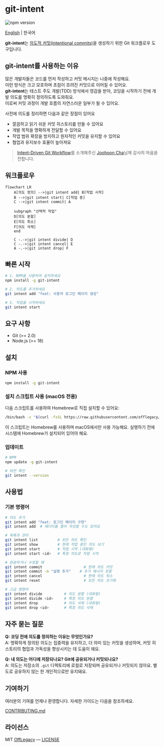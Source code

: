 # git-intent

![npm version](https://img.shields.io/npm/v/git-intent.svg)

[English](https://github.com/offlegacy/git-intent/blob/main/README.md) | 한국어

**git-intent**는 [의도적 커밋(intentional commits)](https://intentionalcommits.org/)을 생성하기 위한 Git 워크플로우 도구입니다.

## git-intent를 사용하는 이유

많은 개발자들은 코드를 먼저 작성하고 커밋 메시지는 나중에 작성해요.  
이런 방식은 크고 모호하며 초점이 흐려진 커밋으로 이어질 수 있어요.  
**git-intent**는 테스트 주도 개발(TDD) 방식에서 영감을 받아, 코딩을 시작하기 전에 개발 의도를 명확히 정의하도록 도와줘요.  
이로써 커밋 과정이 개발 흐름의 자연스러운 일부가 될 수 있어요.

사전에 의도를 정리하면 다음과 같은 장점이 있어요
- 깔끔하고 읽기 쉬운 커밋 히스토리를 만들 수 있어요
- 개발 목적을 명확하게 전달할 수 있어요
- 작업 범위 확장을 방지하고 원자적인 커밋을 유지할 수 있어요
- 협업과 유지보수 효율이 높아져요


> [Intent-Driven Git Workflow](https://youtu.be/yDRs4Pl1Lq0?feature=shared)를 소개해주신 [Joohoon Cha](https://github.com/jcha0713)님께 감사의 마음을 전합니다.

## 워크플로우

```mermaid
flowchart LR
    A[의도 정의] -->|git intent add| B[작업 시작]
    B -->|git intent start| C[작업 중]
    C -->|git intent commit| A
    
    subgraph "선택적 작업"
    D[의도 분할]
    E[의도 취소]
    F[의도 삭제]
    end
    
    C -.->|git intent divide| D
    C -.->|git intent cancel| E
    A -.->|git intent drop| F
```

## 빠른 시작

```bash
# 1. NPM을 사용하여 설치하세요
npm install -g git-intent

# 2. 의도를 추가하세요
git intent add "feat: 사용자 로그인 페이지 생성"

# 3. 작업을 시작하세요
git intent start
```

## 요구 사항

- Git (>= 2.0)
- Node.js (>= 18)

## 설치

### NPM 사용

```bash
npm install -g git-intent
```

### 설치 스크립트 사용 (macOS 전용)

다음 스크립트를 사용하여 Homebrew로 직접 설치할 수 있어요:

```bash
/bin/bash -c "$(curl -fsSL https://raw.githubusercontent.com/offlegacy/git-intent/main/scripts/install.sh)"
```

이 스크립트는 Homebrew를 사용하며 macOS에서만 사용 가능해요. 실행하기 전에 시스템에 Homebrew가 설치되어 있어야 해요.

### 업데이트

```bash
# NPM
npm update -g git-intent

# 버전 확인
git intent --version
```

## 사용법

### 기본 명령어

```bash
# 의도 추가
git intent add "feat: 로그인 페이지 구현"
git intent add  # 에디터를 열어 작성할 수도 있어요

# 목록과 관리
git intent list         # 모든 의도 확인
git intent show         # 현재 작업 중인 의도 보기
git intent start        # 작업 시작 (대화형)
git intent start <id>   # 특정 의도로 작업 시작

# 완료하거나 수정할 때
git intent commit                   # 현재 의도 커밋
git intent commit -m "설명 추가"    # 추가 메시지 포함
git intent cancel                   # 현재 의도 취소
git intent reset                    # 모든 의도 초기화

# 고급 명령어
git intent divide          # 의도 분할 (대화형)
git intent divide <id>     # 특정 의도 분할
git intent drop            # 의도 삭제 (대화형)
git intent drop <id>       # 특정 의도 삭제
```

## 자주 묻는 질문

**Q: 코딩 전에 의도를 정의하는 이유는 무엇인가요?**  
A: 명확하게 정의된 의도는 집중력을 유지하고, 더 의미 있는 커밋을 생성하며, 커밋 히스토리의 협업과 가독성을 향상시키는 데 도움이 돼요.

**Q: 내 의도는 어디에 저장되나요? Git에 공유되거나 커밋되나요?**  
A: 의도는 저장소의 `.git` 디렉토리에 로컬로 저장되며 공유되거나 커밋되지 않아요. 별도로 공유하지 않는 한 개인적으로만 유지돼요.

## 기여하기

여러분의 기여를 언제나 환영합니다. 자세한 가이드는 다음을 참조하세요.

[CONTRIBUTING.md](./CONTRIBUTING.md)

## 라이선스

MIT [OffLegacy](https://www.offlegacy.org/) — [LICENSE](https://github.com/offlegacy/git-intent/blob/main/LICENSE)
